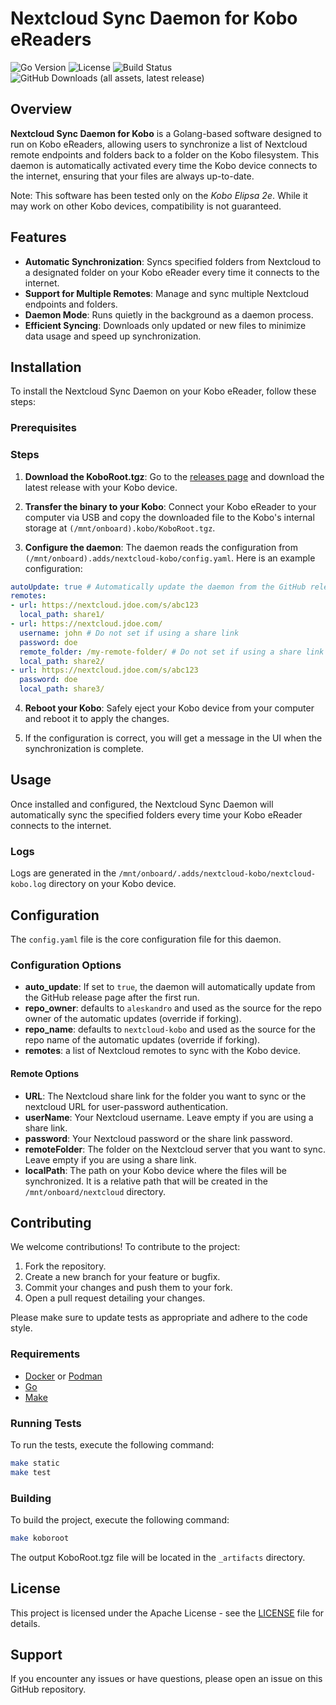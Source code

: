 # Nextcloud Sync Daemon for Kobo eReaders

![Go Version](https://img.shields.io/badge/go-1.23%2B-blue)
![License](https://img.shields.io/github/license/aleskandro/nextcloud-kobo?)
![Build Status](https://github.com/aleskandro/nextcloud-kobo/actions/workflows/build.yaml/badge.svg)
![GitHub Downloads (all assets, latest release)](https://img.shields.io/github/downloads/aleskandro/nextcloud-kobo/latest/total?)

## Overview

**Nextcloud Sync Daemon for Kobo** is a Golang-based software designed to run on Kobo eReaders, allowing users to
synchronize a list of Nextcloud remote endpoints and folders back to a folder on the Kobo filesystem. This daemon is
automatically activated every time the Kobo device connects to the internet, ensuring that your files are always
up-to-date.

Note: This software has been tested only on the *Kobo Elipsa 2e*. While it may work on other Kobo devices, compatibility
is not guaranteed.

## Features

- **Automatic Synchronization**: Syncs specified folders from Nextcloud to a designated folder on your Kobo eReader
  every time it connects to the internet.
- **Support for Multiple Remotes**: Manage and sync multiple Nextcloud endpoints and folders.
- **Daemon Mode**: Runs quietly in the background as a daemon process.
- **Efficient Syncing**: Downloads only updated or new files to minimize data usage and speed up synchronization.

## Installation

To install the Nextcloud Sync Daemon on your Kobo eReader, follow these steps:

### Prerequisites

### Steps

1. **Download the KoboRoot.tgz**: Go to the [releases page](https://github.com/yourusername/kobo-nextcloud-sync/releases) and
   download the latest release with your Kobo device.

2. **Transfer the binary to your Kobo**: Connect your Kobo eReader to your computer via USB and copy the downloaded
   file to the Kobo's internal storage at `(/mnt/onboard).kobo/KoboRoot.tgz`.

3. **Configure the daemon**:
   The daemon reads the configuration from `(/mnt/onboard).adds/nextcloud-kobo/config.yaml`.
   Here is an example configuration:

```yaml
autoUpdate: true # Automatically update the daemon from the GitHub release page
remotes:
- url: https://nextcloud.jdoe.com/s/abc123
  local_path: share1/
- url: https://nextcloud.jdoe.com/
  username: john # Do not set if using a share link
  password: doe
  remote_folder: /my-remote-folder/ # Do not set if using a share link
  local_path: share2/
- url: https://nextcloud.jdoe.com/s/abc123
  password: doe
  local_path: share3/
```

4. **Reboot your Kobo**: Safely eject your Kobo device from your computer and reboot it to apply the changes.

5. If the configuration is correct, you will get a message in the UI when the synchronization is complete.

## Usage

Once installed and configured, the Nextcloud Sync Daemon will automatically sync the specified folders every time your
Kobo eReader connects to the internet.

### Logs

Logs are generated in the `/mnt/onboard/.adds/nextcloud-kobo/nextcloud-kobo.log` directory on your Kobo device. 

## Configuration

The `config.yaml` file is the core configuration file for this daemon.

### Configuration Options

- **auto_update**: If set to `true`, the daemon will automatically update from the GitHub release page after the first run.
- **repo_owner**: defaults to `aleskandro` and used as the source for the repo owner of the automatic updates (override if forking).
- **repo_name**: defaults to `nextcloud-kobo` and used as the source for the repo name of the automatic updates (override if forking).
- **remotes**: a list of Nextcloud remotes to sync with the Kobo device.

#### Remote Options

- **URL**: The Nextcloud share link for the folder you want to sync or the nextcloud URL for user-password authentication.
- **userName**: Your Nextcloud username. Leave empty if you are using a share link.
- **password**: Your Nextcloud password or the share link password.
- **remoteFolder**: The folder on the Nextcloud server that you want to sync. Leave empty if you are using a share link.
- **localPath**: The path on your Kobo device where the files will be synchronized. It is a relative path that will be
 created in the `/mnt/onboard/nextcloud` directory.

## Contributing

We welcome contributions! To contribute to the project:

1. Fork the repository.
2. Create a new branch for your feature or bugfix.
3. Commit your changes and push them to your fork.
4. Open a pull request detailing your changes.

Please make sure to update tests as appropriate and adhere to the code style.

### Requirements

- [Docker](https://docs.docker.com/get-docker/) or [Podman](https://podman.io/getting-started/installation)
- [Go](https://golang.org/doc/install)
- [Make](https://www.gnu.org/software/make/)

### Running Tests

To run the tests, execute the following command:

```bash
make static
make test
```

### Building

To build the project, execute the following command:

```bash
make koboroot
```

The output KoboRoot.tgz file will be located in the `_artifacts` directory.

## License

This project is licensed under the Apache License - see the [LICENSE](LICENSE) file for details.

## Support

If you encounter any issues or have questions, please open an issue on this GitHub repository.
